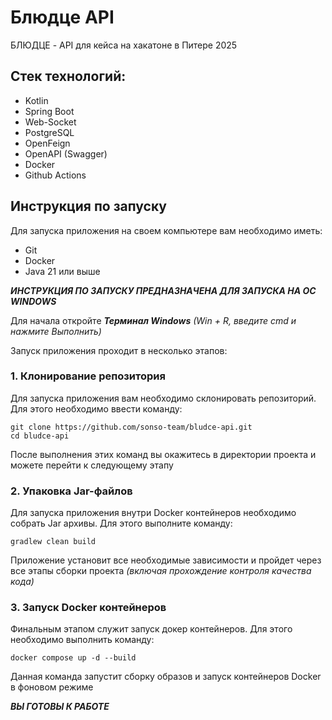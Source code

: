 # Блюдце API
БЛЮДЦЕ - API для кейса на хакатоне в Питере 2025

## Стек технологий:
* Kotlin
* Spring Boot
* Web-Socket
* PostgreSQL
* OpenFeign
* OpenAPI (Swagger)
* Docker
* Github Actions

## Инструкция по запуску
Для запуска приложения на своем компьютере вам необходимо иметь:
- Git
- Docker
- Java 21 или выше

***ИНСТРУКЦИЯ ПО ЗАПУСКУ ПРЕДНАЗНАЧЕНА ДЛЯ ЗАПУСКА НА ОС WINDOWS***

Для начала откройте ***Терминал Windows*** *(Win + R, введите cmd и нажмите Выполнить)*

Запуск приложения проходит в несколько этапов:
### 1. Клонирование репозитория
Для запуска приложения вам необходимо склонировать репозиторий. Для этого необходимо ввести команду:
  ```shell
  git clone https://github.com/sonso-team/bludce-api.git
  cd bludce-api
  ```
После выполнения этих команд вы окажитесь в директории проекта и можете перейти к следующему этапу

### 2. Упаковка Jar-файлов
Для запуска приложения внутри Docker контейнеров необходимо собрать Jar архивы. Для этого выполните команду:
  ```shell
  gradlew clean build
  ```
Приложение установит все необходимые зависимости и пройдет через все этапы сборки проекта *(включая прохождение контроля качества кода)*

### 3. Запуск Docker контейнеров
Финальным этапом служит запуск докер контейнеров. Для этого необходимо выполнить команду:
  ```shell
  docker compose up -d --build
  ```
Данная команда запустит сборку образов и запуск контейнеров Docker в фоновом режиме

***ВЫ ГОТОВЫ К РАБОТЕ***
